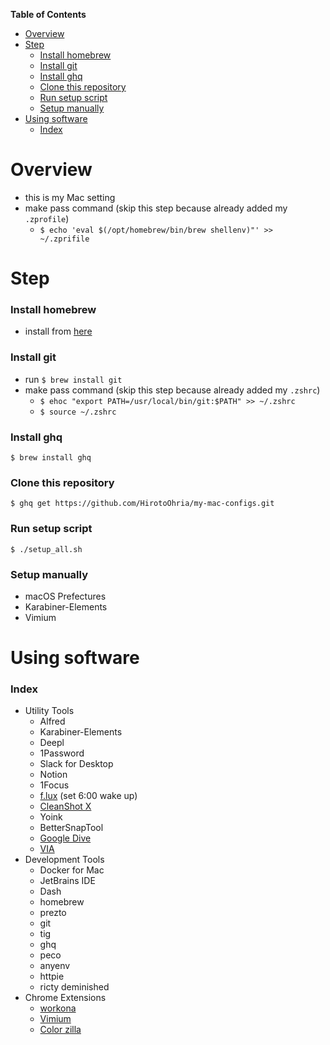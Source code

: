 <!-- START doctoc generated TOC please keep comment here to allow auto update -->
<!-- DON'T EDIT THIS SECTION, INSTEAD RE-RUN doctoc TO UPDATE -->
**Table of Contents**

- [Overview](#overview)
- [Step](#step)
    - [Install homebrew](#install-homebrew)
    - [Install git](#install-git)
    - [Install ghq](#install-ghq)
    - [Clone this repository](#clone-this-repository)
    - [Run setup script](#run-setup-script)
    - [Setup manually](#setup-manually)
- [Using software](#using-software)
    - [Index](#index)

<!-- END doctoc generated TOC please keep comment here to allow auto update -->

# Overview

- this is my Mac setting
- make pass command (skip this step because already added my `.zprofile`)
    - `$ echo 'eval $(/opt/homebrew/bin/brew shellenv)"' >> ~/.zprifile`

# Step

### Install homebrew

- install from [here](https://brew.sh/index)

### Install git

- run `$ brew install git`
- make pass command (skip this step because already added my `.zshrc`)
    - `$ ehoc "export PATH=/usr/local/bin/git:$PATH" >> ~/.zshrc`
    - `$ source ~/.zshrc`

### Install ghq

```shell
$ brew install ghq
```

### Clone this repository

```shell
$ ghq get https://github.com/HirotoOhria/my-mac-configs.git
```

### Run setup script

```shell
$ ./setup_all.sh
```

### Setup manually

- macOS Prefectures
- Karabiner-Elements
- Vimium

# Using software

### Index

- Utility Tools
    - Alfred
    - Karabiner-Elements
    - Deepl
    - 1Password
    - Slack for Desktop
    - Notion
    - 1Focus
    - [f.lux](https://justgetflux.com/) (set 6:00 wake up)
    - [CleanShot X](https://cleanshot.com/)
    - Yoink
    - BetterSnapTool
    - [Google Dive](https://www.google.com/intl/ja_jp/drive/download/)
    - [VIA](https://github.com/the-via/releases/releases)
- Development Tools
    - Docker for Mac
    - JetBrains IDE
    - Dash
    - homebrew
    - prezto
    - git
    - tig
    - ghq
    - peco
    - anyenv
    - httpie
    - ricty deminished
- Chrome Extensions
    - [workona](https://chrome.google.com/webstore/detail/workona-tab-manager/ailcmbgekjpnablpdkmaaccecekgdhlh)
    - [Vimium](https://chrome.google.com/webstore/detail/vimium/dbepggeogbaibhgnhhndojpepiihcmeb)
    - [Color zilla](https://chrome.google.com/webstore/detail/colorzilla/bhlhnicpbhignbdhedgjhgdocnmhomnp)
